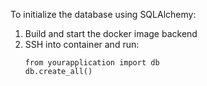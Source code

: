 To initialize the database using SQLAlchemy:
1. Build and start the docker image backend
2. SSH into container and run:
    ```
    from yourapplication import db
    db.create_all()
    ```
